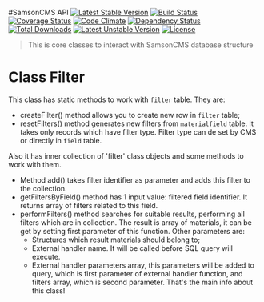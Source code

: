 #SamsonCMS API  [![Latest Stable Version](https://poser.pugx.org/samsonos/cms_api/v/stable.svg)](https://packagist.org/packages/samsonos/cms_api) [![Build Status](https://travis-ci.org/samsonos/cms_api.png)](https://travis-ci.org/samsonos/cms_api) [![Coverage Status](https://coveralls.io/repos/samsonos/cms_api/badge.png)](https://coveralls.io/r/samsonos/cms_api) [![Code Climate](https://codeclimate.com/github/samsonos/cms_api/badges/gpa.svg)](https://codeclimate.com/github/samsonos/cms_api) 
[![Dependency Status](https://www.versioneye.com/user/projects/53dfa8e7151b35720d000026/badge.svg)](https://www.versioneye.com/user/projects/53dfa8e7151b35720d000026) [![Total Downloads](https://poser.pugx.org/samsonos/cms_api/downloads.svg)](https://packagist.org/packages/samsonos/cms_api) [![Latest Unstable Version](https://poser.pugx.org/samsonos/cms_api/v/unstable.svg)](https://packagist.org/packages/samsonos/cms_api) [![License](https://poser.pugx.org/samsonos/cms_api/license.svg)](https://packagist.org/packages/samsonos/cms_api)

> This is core classes to interact with SamsonCMS database structure

# Class Filter
This class has static methods to work with `filter` table. They are:
* createFilter() method allows you to create new row in `filter` table;
* resetFilters() method generates new filters from `materialfield` table. It takes only records which have filter type. Filter type can de set by CMS or directly in `field` table.

Also it has inner collection of 'filter' class objects and some methods to work with them.
* Method add() takes filter identifier as parameter and adds this filter to the collection.
* getFiltersByField() method has 1 input value: filtered field identifier. It returns array of filters related to this field.
* performFilters() method searches for suitable results, performing all filters which are in collection.
    The result is array of materials, it can be get by setting first parameter of this function.
    Other parameters are:
    * Structures which result materials should belong to;
    * External handler name. It will be called before SQL query will execute.
    * External handler parameters array, this parameters will be added to query, which is first parameter of external handler function, and filters array, which is second parameter.
That's the main info about this class!